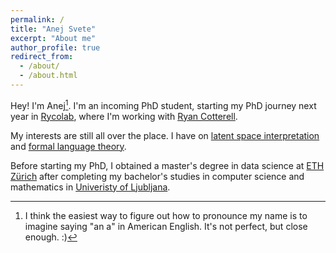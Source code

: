 ```yaml
---
permalink: /
title: "Anej Svete"
excerpt: "About me"
author_profile: true
redirect_from: 
  - /about/
  - /about.html
---
```


Hey! I'm Anej[^1]. 
I'm an incoming PhD student, starting my PhD journey next year in [Rycolab](https://rycolab.io/), where I'm working with [Ryan Cotterell](https://rycolab.io/authors/ryan/).

My interests are still all over the place. 
I have on [latent space interpretation](https://github.com/BoevaLab/latte) and [formal language theory](/publication/failure-arcs-backward).
<!-- 
Side projects are always fun! 
If you would like to collaborate (either as a master's student for a course/semester project or as a researcher), don't hesitate to reach out. -->

Before starting my PhD, I obtained a master's degree in data science at [ETH Zürich](https://inf.ethz.ch/) after completing my bachelor's studies in computer science and mathematics in [Univeristy of Ljubljana](https://www.fri.uni-lj.si).

[^1]: I think the easiest way to figure out how to pronounce my name is to imagine saying "an a" in American English. It's not perfect, but close enough. :)